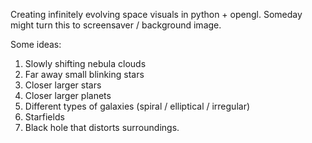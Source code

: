 
Creating infinitely evolving space visuals in python + opengl.
Someday might turn this to screensaver / background image.

Some ideas:
1) Slowly shifting nebula clouds
2) Far away small blinking stars
3) Closer larger stars
4) Closer larger planets
5) Different types of galaxies (spiral / elliptical / irregular)
6) Starfields
7) Black hole that distorts surroundings.

